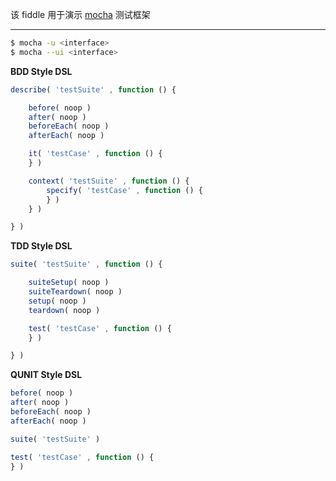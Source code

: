 该 fiddle 用于演示 [mocha](http://mochajs.org/) 测试框架

---

```sh
$ mocha -u <interface>
$ mocha --ui <interface>
```

__BDD Style DSL__

```js
describe( 'testSuite' , function () {

    before( noop )
    after( noop )
    beforeEach( noop )
    afterEach( noop )

    it( 'testCase' , function () {
    } )

    context( 'testSuite' , function () {
        specify( 'testCase' , function () {
        } )
    } )

} )
```

__TDD Style DSL__

```js
suite( 'testSuite' , function () {

    suiteSetup( noop )
    suiteTeardown( noop )
    setup( noop )
    teardown( noop )

    test( 'testCase' , function () {
    } )

} )
```

__QUNIT Style DSL__

```js
before( noop )
after( noop )
beforeEach( noop )
afterEach( noop )

suite( 'testSuite' )

test( 'testCase' , function () {
} )
```
